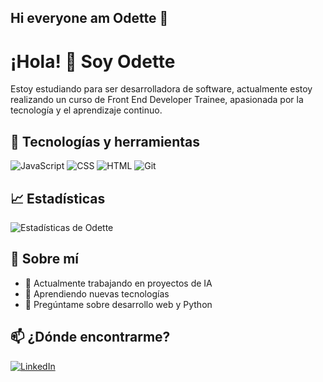 ## Hi everyone am Odette 👋

# ¡Hola! 👋 Soy Odette

Estoy estudiando para ser desarrolladora de software, actualmente estoy realizando un curso de Front End Developer Trainee, apasionada por la tecnología y el aprendizaje continuo.

## 🚀 Tecnologías y herramientas
![JavaScript](https://img.shields.io/badge/-JavaScript-05122A?style=flat&logo=javascript)
![CSS](https://img.shields.io/badge/-CSS-05122A?style=flat&logo=CSS)
![HTML](https://img.shields.io/badge/-HTML-05122A?style=flat&logo=HTML)
![Git](https://img.shields.io/badge/-Git-05122A?style=flat&logo=git)

## 📈 Estadísticas
![Estadísticas de Odette](https://github-readme-stats.vercel.app/api?username=odettegallo&show_icons=true&theme=radical)

## 🌱 Sobre mí
- 🔭 Actualmente trabajando en proyectos de IA
- 🌱 Aprendiendo nuevas tecnologías
- 💬 Pregúntame sobre desarrollo web y Python

## 📫 ¿Dónde encontrarme?
[![LinkedIn](https://img.shields.io/badge/-LinkedIn-blue?logo=linkedin)](www.linkedin.com/in/odette-gallo-martínez-35913b271)
<!--
**odettegallo/odettegallo** is a ✨ _special_ ✨ repository because its `README.md` (this file) appears on your GitHub profile.

Here are some ideas to get you started:

- 🔭 I’m currently working on ...
- 🌱 I’m currently learning ...
- 👯 I’m looking to collaborate on ...
- 🤔 I’m looking for help with ...
- 💬 Ask me about ...
- 📫 How to reach me: ...
- 😄 Pronouns: ...
- ⚡ Fun fact: ...
-->
